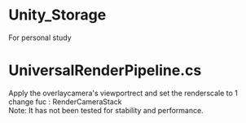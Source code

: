 # Unity_Storage
For personal study

# UniversalRenderPipeline.cs

  Apply the overlaycamera's viewportrect and set the renderscale to 1  
  change fuc : RenderCameraStack  
  Note: It has not been tested for stability and performance.  
